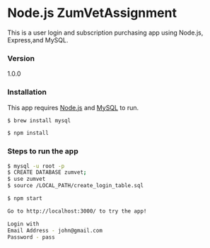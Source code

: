 # Node.js ZumVetAssignment


This is a user login and subscription purchasing app using Node.js, Express,and MySQL.

### Version
1.0.0


### Installation

This app requires [Node.js](https://nodejs.org/) and [MySQL](https://www.mysql.com/) to run.

```sh
$ brew install mysql
```

```sh
$ npm install
```


### Steps to run the app

```sh
$ mysql -u root -p
$ CREATE DATABASE zumvet;
$ use zumvet
$ source /LOCAL_PATH/create_login_table.sql
```

```sh
$ npm start
```

```sh
Go to http://localhost:3000/ to try the app!

Login with
Email Address - john@gmail.com
Password - pass

```
